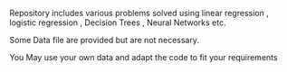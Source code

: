 Repository includes various problems solved using linear regression , logistic regression , Decision Trees , Neural Networks etc.

Some Data file are provided but are not necessary.

You May use your own data and adapt the code to fit your requirements
